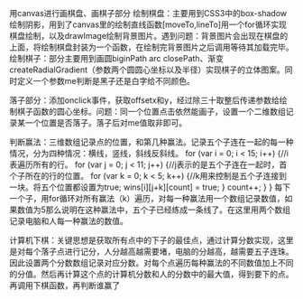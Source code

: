 用canvas进行画棋盘、画棋子部分
绘制棋盘：主要用到CSS3中的box-shadow绘制阴影，用到了canvas里的绘制直线函数[moveTo,lineTo]用一个for循环实现棋盘绘制，以及drawImage绘制背景图片。遇到问题：背景图片会出现在棋盘的上面，将绘制棋盘封装为一个函数，在绘制完背景图片之后调用等待其加载完毕。
绘制棋子：部分主要用到画圆biginPath arc closePath、渐变createRadialGradient（参数两个圆圆心坐标以及半径）实现棋子的立体图案。同时定义一个参数me判断是黑子还是白字给不同颜色。
 
落子部分：添加onclick事件，获取offsetx和y，经过除三十取整后传递参数给绘制棋子函数的圆心坐标。问题：同一个位置点击依然能画子，设置一个二维数组记录某一个位置是否落子。落子后对me值取非即可。
 
判断赢法：三维数组记录点的位置，和第几种赢法。记录五个子连在一起的每一种情况，分为四种情况：横线，竖线，斜线反斜线。
for (var i = 0; i < 15; i++) {//i表遍历所有的行。
                   for (var j = 0; j < 11; j++) {//j表示的是五个子连在一起时，首个子所在的行的位置。
                            for (var k = 0; k < 5; k++) {//k用来控制是五个子连接到一块。将五个位置都设置为true;
                                     wins[i][j+k][count] = true;
                            }
                            count++;
                   }
         }
每下一个子，用for循环对所有赢法（k）遍历，对每一种赢法用一个数组记录数值，如果数值为5那么说明在这种赢法中，五个子已经练成一条线了。在这里用两个数组记录电脑和人每一种赢法的数值。
 
计算机下棋：关键思想是获取所有点中的下子的最佳点，通过计算分数实现，这里是对每个落子点进行记分，人分越高越需要堵，电脑的分越高，越需要五子连珠。因此设置两个分数数组记录对应分数。对每个点遍历每种赢法的不同数值加上不同的分值。然后再计算这个点的计算机分数和人的分数中的最大值，得到要下的点。
再调用下棋函数，再判断谁赢了
